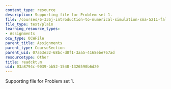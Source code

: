 ```yaml
---
content_type: resource
description: Supporting file for Problem set 1.
file: /courses/6-336j-introduction-to-numerical-simulation-sma-5211-fall-2003/03a8794c9039bb5215481326590b6d20_readckt.m
file_type: text/plain
learning_resource_types:
- Assignments
ocw_type: OCWFile
parent_title: Assignments
parent_type: CourseSection
parent_uid: 07a53e32-68bc-d0f1-3aa5-4168ebe767ad
resourcetype: Other
title: readckt.m
uid: 03a8794c-9039-bb52-1548-1326590b6d20
---
```

Supporting file for Problem set 1.

